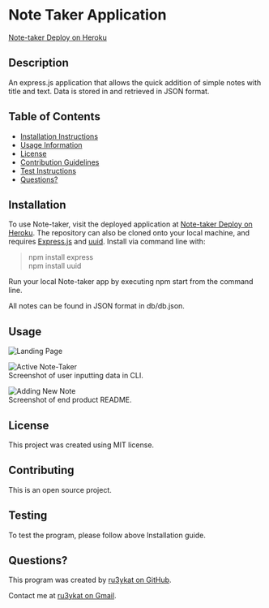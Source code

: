 # Note Taker Application

[Note-taker Deploy on Heroku](http://ru3ykat-note-taker.herokuapp.com/)

## Description

An express.js application that allows the quick addition of simple notes with title and text. Data is stored in and retrieved in JSON format.

## Table of Contents

- [Installation Instructions](#installation)
- [Usage Information](#usage)
- [License](#license)
- [Contribution Guidelines](#contributing)
- [Test Instructions](#testing)
- [Questions?](#questions?)

## Installation

To use Note-taker, visit the deployed application at [Note-taker Deploy on Heroku](http://ru3ykat-note-taker.herokuapp.com/).
The repository can also be cloned onto your local machine, and requires [Express.js](https://expressjs.com/) and [uuid](https://www.npmjs.com/package/uuid). Install via command line with:

> npm install express  
> npm install uuid

Run your local Note-taker app by executing npm start from the command line.

All notes can be found in JSON format in db/db.json.

## Usage

[](https://img.shields.io/badge/License-MIT-violet.svg)

![Landing Page](./quickdemo.gif)

![Active Note-Taker](images/Screenshot-node.png)  
Screenshot of user inputting data in CLI.

![Adding New Note](images/Screenshot-READMEfinal.png)  
Screenshot of end product README.

## License

This project was created using MIT license.

## Contributing

This is an open source project.

## Testing

To test the program, please follow above Installation guide.

## Questions?

This program was created by [ru3ykat on GitHub](https://github.com/RU3YKat).

Contact me at [ru3ykat on Gmail](ru3ykat@gmail.com).
